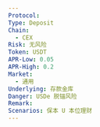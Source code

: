 ```yaml
---
Protocol: 
Type: Deposit
Chain:
  - CEX
Risk: 无风险
Token: USDT
APR-Low: 0.05
APR-High: 0.2
Market:
  - 通用
Underlying: 存款金库
Danger: USDe 脱锚风险
Remark: 
Scenarios: 保本 U 本位理财
---
```


